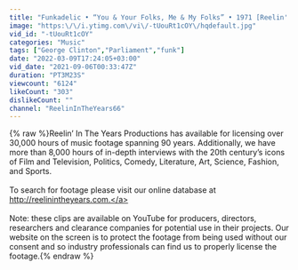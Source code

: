 ```yaml
---
title: "Funkadelic • “You & Your Folks, Me & My Folks” • 1971 [Reelin' In The Years Archive]"
image: "https:\/\/i.ytimg.com\/vi\/-tUouRt1cOY\/hqdefault.jpg"
vid_id: "-tUouRt1cOY"
categories: "Music"
tags: ["George Clinton","Parliament","funk"]
date: "2022-03-09T17:24:05+03:00"
vid_date: "2021-09-06T00:33:47Z"
duration: "PT3M23S"
viewcount: "6124"
likeCount: "303"
dislikeCount: ""
channel: "ReelinInTheYears66"
---
```

{% raw %}Reelin’ In The Years Productions has available for licensing over 30,000 hours of music footage spanning 90 years. Additionally, we have more than 8,000 hours of in-depth interviews with the 20th century’s icons of Film and Television, Politics, Comedy, Literature, Art, Science, Fashion, and Sports. <br /><br />To search for footage please visit ‪our online database at <a rel="nofollow" target="blank" href="http://reelinintheyears.com​.">http://reelinintheyears.com​.</a> <br /><br />Note: these clips are available on YouTube for producers, directors, researchers and clearance companies for potential use in their projects. Our website on the screen is to protect the footage from being used without our consent and so industry professionals can find us to properly license the footage.{% endraw %}
